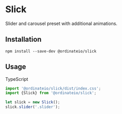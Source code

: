 # Slick

Slider and carousel preset with additional animations.

## Installation
```
npm install --save-dev @ordinateio/slick
```
## Usage

TypeScript
```ts
import '@ordinateio/slick/dist/index.css';
import {Slick} from '@ordinateio/slick';

let slick = new Slick();
slick.slider('.slider');
```
